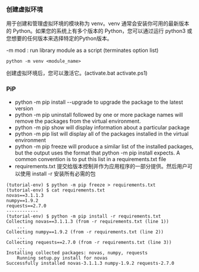 ### 创建虚拟环境
用于创建和管理虚拟环境的模块称为 venv。venv 通常会安装你可用的最新版本的 Python。如果您的系统上有多个版本的 Python，您可以通过运行 python3 或您想要的任何版本来选择特定的Python版本。

-m mod : run library module as a script (terminates option list)
```shell
python -m venv <module_name>
```
创建虚拟环境后，您可以激活它。(activate.bat  activate.ps1)
### PiP
+ python -m pip install --upgrade to upgrade the package to the latest version
+ python -m pip uninstall followed by one or more package names will remove the packages from the virtual environment.
+ python -m pip show will display information about a particular package
+ python -m pip list will display all of the packages installed in the virtual environment
+ python -m pip freeze will produce a similar list of the installed packages, but the output uses the format that python -m pip install expects. A common convention is to put this list in a requirements.txt file
+ requirements.txt 提交给版本控制并作为应用程序的一部分提供。然后用户可以使用 install -r 安装所有必需的包

```shell
(tutorial-env) $ python -m pip freeze > requirements.txt
(tutorial-env) $ cat requirements.txt
novas==3.1.1.3
numpy==1.9.2
requests==2.7.0
------------
(tutorial-env) $ python -m pip install -r requirements.txt
Collecting novas==3.1.1.3 (from -r requirements.txt (line 1))
    ...
Collecting numpy==1.9.2 (from -r requirements.txt (line 2))
    ...
Collecting requests==2.7.0 (from -r requirements.txt (line 3))
    ...
Installing collected packages: novas, numpy, requests
    Running setup.py install for novas
Successfully installed novas-3.1.1.3 numpy-1.9.2 requests-2.7.0
```